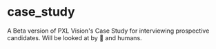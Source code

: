 # case_study
A Beta version of PXL Vision's Case Study for interviewing prospective candidates. Will be looked at by 🤖  and humans.
